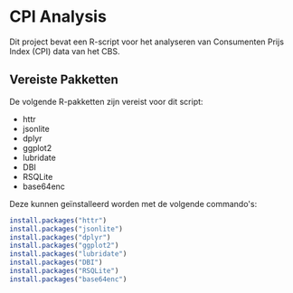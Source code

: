 # CPI Analysis

Dit project bevat een R-script voor het analyseren van Consumenten Prijs Index (CPI) data van het CBS.

## Vereiste Pakketten

De volgende R-pakketten zijn vereist voor dit script:

- httr
- jsonlite
- dplyr
- ggplot2
- lubridate
- DBI
- RSQLite
- base64enc

Deze kunnen geïnstalleerd worden met de volgende commando's:
```r
install.packages("httr")
install.packages("jsonlite")
install.packages("dplyr")
install.packages("ggplot2")
install.packages("lubridate")
install.packages("DBI")
install.packages("RSQLite")
install.packages("base64enc")
